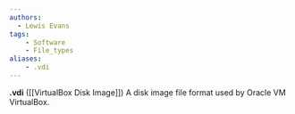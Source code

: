 ```yaml
---
authors:
  - Lewis Evans
tags:
    - Software
    - File_types
aliases:
    - .vdi
---
```

**.vdi** ([[VirtualBox Disk Image]]) A disk image file format used by Oracle VM VirtualBox.
